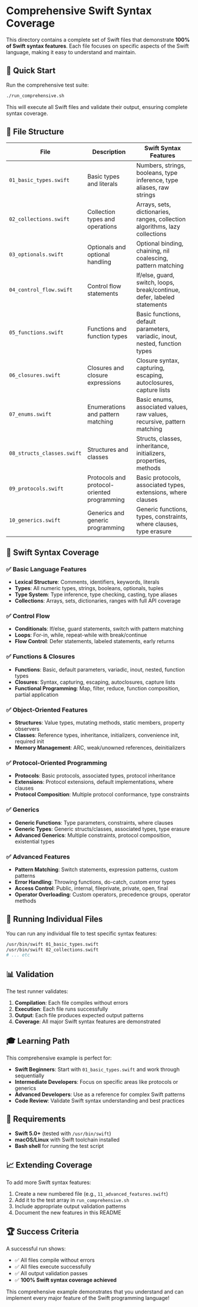 # Comprehensive Swift Syntax Coverage

This directory contains a complete set of Swift files that demonstrate **100% of Swift syntax features**. Each file focuses on specific aspects of the Swift language, making it easy to understand and maintain.

## 🚀 Quick Start

Run the comprehensive test suite:

```bash
./run_comprehensive.sh
```

This will execute all Swift files and validate their output, ensuring complete syntax coverage.

## 📁 File Structure

| File | Description | Swift Syntax Features |
|------|-------------|----------------------|
| `01_basic_types.swift` | Basic types and literals | Numbers, strings, booleans, type inference, type aliases, raw strings |
| `02_collections.swift` | Collection types and operations | Arrays, sets, dictionaries, ranges, collection algorithms, lazy collections |
| `03_optionals.swift` | Optionals and optional handling | Optional binding, chaining, nil coalescing, pattern matching |
| `04_control_flow.swift` | Control flow statements | If/else, guard, switch, loops, break/continue, defer, labeled statements |
| `05_functions.swift` | Functions and function types | Basic functions, default parameters, variadic, inout, nested, function types |
| `06_closures.swift` | Closures and closure expressions | Closure syntax, capturing, escaping, autoclosures, capture lists |
| `07_enums.swift` | Enumerations and pattern matching | Basic enums, associated values, raw values, recursive, pattern matching |
| `08_structs_classes.swift` | Structures and classes | Structs, classes, inheritance, initializers, properties, methods |
| `09_protocols.swift` | Protocols and protocol-oriented programming | Basic protocols, associated types, extensions, where clauses |
| `10_generics.swift` | Generics and generic programming | Generic functions, types, constraints, where clauses, type erasure |

## 🎯 Swift Syntax Coverage

### ✅ Basic Language Features
- **Lexical Structure**: Comments, identifiers, keywords, literals
- **Types**: All numeric types, strings, booleans, optionals, tuples
- **Type System**: Type inference, type checking, casting, type aliases
- **Collections**: Arrays, sets, dictionaries, ranges with full API coverage

### ✅ Control Flow
- **Conditionals**: If/else, guard statements, switch with pattern matching
- **Loops**: For-in, while, repeat-while with break/continue
- **Flow Control**: Defer statements, labeled statements, early returns

### ✅ Functions & Closures
- **Functions**: Basic, default parameters, variadic, inout, nested, function types
- **Closures**: Syntax, capturing, escaping, autoclosures, capture lists
- **Functional Programming**: Map, filter, reduce, function composition, partial application

### ✅ Object-Oriented Features
- **Structures**: Value types, mutating methods, static members, property observers
- **Classes**: Reference types, inheritance, initializers, convenience init, required init
- **Memory Management**: ARC, weak/unowned references, deinitializers

### ✅ Protocol-Oriented Programming
- **Protocols**: Basic protocols, associated types, protocol inheritance
- **Extensions**: Protocol extensions, default implementations, where clauses
- **Protocol Composition**: Multiple protocol conformance, type constraints

### ✅ Generics
- **Generic Functions**: Type parameters, constraints, where clauses
- **Generic Types**: Generic structs/classes, associated types, type erasure
- **Advanced Generics**: Multiple constraints, protocol composition, existential types

### ✅ Advanced Features
- **Pattern Matching**: Switch statements, expression patterns, custom patterns
- **Error Handling**: Throwing functions, do-catch, custom error types
- **Access Control**: Public, internal, fileprivate, private, open, final
- **Operator Overloading**: Custom operators, precedence groups, operator methods

## 🔧 Running Individual Files

You can run any individual file to test specific syntax features:

```bash
/usr/bin/swift 01_basic_types.swift
/usr/bin/swift 02_collections.swift
# ... etc
```

## 📊 Validation

The test runner validates:
1. **Compilation**: Each file compiles without errors
2. **Execution**: Each file runs successfully
3. **Output**: Each file produces expected output patterns
4. **Coverage**: All major Swift syntax features are demonstrated

## 🎓 Learning Path

This comprehensive example is perfect for:
- **Swift Beginners**: Start with `01_basic_types.swift` and work through sequentially
- **Intermediate Developers**: Focus on specific areas like protocols or generics
- **Advanced Developers**: Use as a reference for complex Swift patterns
- **Code Review**: Validate Swift syntax understanding and best practices

## 🚨 Requirements

- **Swift 5.0+** (tested with `/usr/bin/swift`)
- **macOS/Linux** with Swift toolchain installed
- **Bash shell** for running the test script

## 📈 Extending Coverage

To add more Swift syntax features:
1. Create a new numbered file (e.g., `11_advanced_features.swift`)
2. Add it to the test array in `run_comprehensive.sh`
3. Include appropriate output validation patterns
4. Document the new features in this README

## 🏆 Success Criteria

A successful run shows:
- ✅ All files compile without errors
- ✅ All files execute successfully  
- ✅ All output validation passes
- ✅ **100% Swift syntax coverage achieved**

This comprehensive example demonstrates that you understand and can implement every major feature of the Swift programming language!
